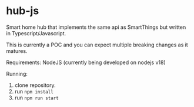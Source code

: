 # hub-js
Smart home hub that implements the same api as SmartThings but written in Typescript/Javascript.

This is currently a POC and you can expect multiple breaking changes as it matures.

Requirements:
NodeJS (currently being developed on nodejs v18)

Running:
1. clone repository.
2. run ```npm install```
3. run ```npm run start```

